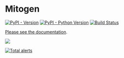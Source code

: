 # Mitogen

[![PyPI - Version](https://img.shields.io/pypi/v/mitogen)](https://pypi.org/project/mitogen/)
[![PyPI - Python Version](https://img.shields.io/pypi/pyversions/mitogen)](https://pypi.org/project/mitogen/)
[![Build Status](https://img.shields.io/github/actions/workflow/status/mitogen-hq/mitogen/tests.yml?branch=master)](https://github.com/mitogen-hq/mitogen/actions?query=branch%3Amaster)

<a href="https://mitogen.networkgenomics.com/">Please see the documentation</a>.

![](https://i.imgur.com/eBM6LhJ.gif)

[![Total alerts](https://img.shields.io/lgtm/alerts/g/mitogen-hq/mitogen.svg?logo=lgtm&logoWidth=18)](https://lgtm.com/projects/g/mitogen-hq/mitogen/alerts/)

